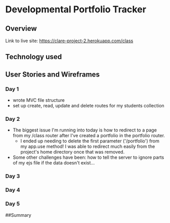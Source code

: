 # Developmental Portfolio Tracker

## Overview

Link to live site: https://clare-project-2.herokuapp.com/class

## Technology used

## User Stories and Wireframes

### Day 1

- wrote MVC file structure
- set up create, read, update and delete routes for my students collection

### Day 2

- The biggest issue I'm running into today is how to redirect to a page from my /class router after I've created a portfolio in the portfolio router.
  - I ended up needing to delete the first parameter ('/portfolio') from my app.use method! I was able to redirect much easily from the project's home directory once that was removed.
- Some other challenges have been: how to tell the server to ignore parts of my ejs file if the data doesn't exist...

### Day 3


### Day 4


### Day 5


##Summary
